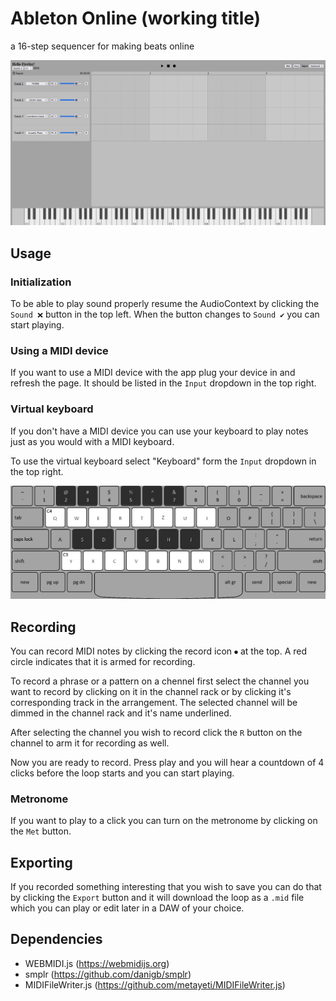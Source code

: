 # Ableton Online (working title)

a 16-step sequencer for making beats online

![Screenshot](images/screenshot.png)

## Usage

### Initialization

To be able to play sound properly resume the AudioContext by clicking the `Sound ❌` button in the top left. 
When the button changes to `Sound ✔` you can start playing.

### Using a MIDI device

If you want to use a MIDI device with the app plug your device in and refresh the page. It should be listed in the `Input` dropdown in the top right.

### Virtual keyboard

If you don't have a MIDI device you can use your keyboard to play notes just as you would with a MIDI keyboard.

To use the virtual keyboard select "Keyboard" form the `Input` dropdown in the top right.

![Keyboard layout](images/keyboard_layout.png)

## Recording

You can record MIDI notes by clicking the record icon `⏺` at the top. A red circle indicates that it is 
armed for recording.

To record a phrase or a pattern on a chennel first select the channel you want to record by clicking on it in the
channel rack or by clicking it's corresponding track in the arrangement. The selected channel will be dimmed in the
channel rack and it's name underlined.

After selecting the channel you wish to record click the `R` button on the channel to arm it for recording as well.

Now you are ready to record. Press play and you will hear a countdown of 4 clicks before the loop starts and you
can start playing.

### Metronome

If you want to play to a click you can turn on the metronome by clicking on the `Met` button.

## Exporting

If you recorded something interesting that you wish to save you can do that by clicking the `Export` button and it will download the loop as a `.mid` file which you can play or edit later in a DAW of your choice.

## Dependencies

- WEBMIDI.js (https://webmidijs.org)
- smplr (https://github.com/danigb/smplr)
- MIDIFileWriter.js (https://github.com/metayeti/MIDIFileWriter.js)